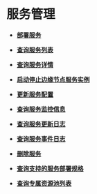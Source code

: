 # 服务管理<a name="modelarts_03_0081"></a>

-   **[部署服务](部署服务.md)**  

-   **[查询服务列表](查询服务列表.md)**  

-   **[查询服务详情](查询服务详情.md)**  

-   **[启动停止边缘节点服务实例](启动停止边缘节点服务实例.md)**  

-   **[更新服务配置](更新服务配置.md)**  

-   **[查询服务监控信息](查询服务监控信息.md)**  

-   **[查询服务更新日志](查询服务更新日志.md)**  

-   **[查询服务事件日志](查询服务事件日志.md)**  

-   **[删除服务](删除服务.md)**  

-   **[查询支持的服务部署规格](查询支持的服务部署规格.md)**  

-   **[查询专属资源池列表](查询专属资源池列表.md)**  



